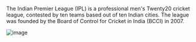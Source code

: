 The Indian Premier League (IPL) is a professional men's Twenty20 cricket league, contested by ten teams based out of ten Indian cities.
The league was founded by the Board of Control for Cricket in India (BCCI) in 2007.

![image](https://user-images.githubusercontent.com/90493668/148655003-cc1d0b56-22a8-4606-8715-9d0edab4ff64.png)

